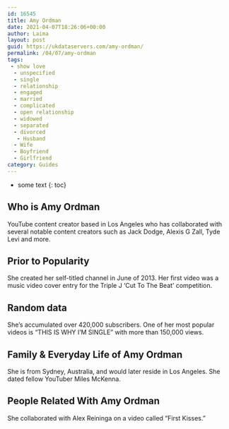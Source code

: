 ```yaml
---
id: 16545
title: Amy Ordman
date: 2021-04-07T18:26:06+00:00
author: Laima
layout: post
guid: https://ukdataservers.com/amy-ordman/
permalink: /04/07/amy-ordman
tags:
 - show love
  - unspecified
  - single
  - relationship
  - engaged
  - married
  - complicated
  - open relationship
  - widowed
  - separated
  - divorced
   - Husband
  - Wife
  - Boyfriend
  - Girlfriend
category: Guides
---
```


* some text
{: toc}


## Who is Amy Ordman
                  
                  
                  
YouTube content creator based in Los Angeles who has collaborated with several notable content creators such as Jack Dodge, Alexis G Zall, Tyde Levi and more.
                  
              
            
              
            
                
                
                
## Prior to Popularity
                  
                  
                  
She created her self-titled channel in June of 2013. Her first video was a music video cover entry for the Triple J &#8216;Cut To The Beat&#8217; competition.
                  
              
            
              
            
                
                
                
## Random data
                  
                  
                  
She&#8217;s accumulated over 420,000 subscribers. One of her most popular videos is &#8220;THIS IS WHY I&#8217;M SINGLE&#8221; with more than 150,000 views.
                  
              
            
              
            
                
                
                
## Family & Everyday Life of Amy Ordman
                  
                  
                  
She is from Sydney, Australia, and would later reside in Los Angeles. She dated fellow YouTuber Miles McKenna.
                  
              
            
              
            
                
                
                
## People Related With Amy Ordman
                  
                  
                  
She collaborated with Alex Reininga on a video called &#8220;First Kisses.&#8221;
                  
              
            
              
            
                
              
            
              
              
            
            
              
            
          
          
          